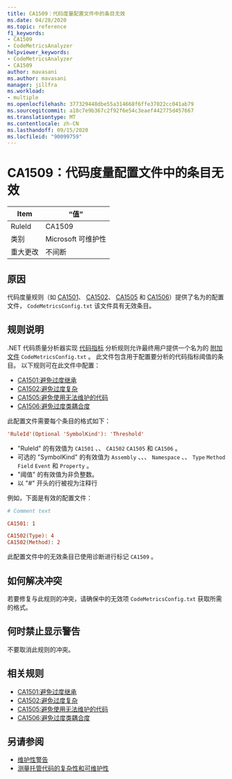 ```yaml
---
title: CA1509：代码度量配置文件中的条目无效
ms.date: 04/28/2020
ms.topic: reference
f1_keywords:
- CA1509
- CodeMetricsAnalyzer
helpviewer_keywords:
- CodeMetricsAnalyzer
- CA1509
author: mavasani
ms.author: mavasani
manager: jillfra
ms.workload:
- multiple
ms.openlocfilehash: 377329448dbe55a314668f6ffe37022cc041ab79
ms.sourcegitcommit: a18c7e9b367c2f92f6e54c3eaef442775d457667
ms.translationtype: MT
ms.contentlocale: zh-CN
ms.lasthandoff: 09/15/2020
ms.locfileid: "90099759"
---
```

# <a name="ca1509-invalid-entry-in-code-metrics-configuration-file"></a>CA1509：代码度量配置文件中的条目无效

|Item|“值”|
|-|-|
|RuleId|CA1509|
|类别|Microsoft 可维护性|
|重大更改|不间断|

## <a name="cause"></a>原因

代码度量规则（如 [CA1501](ca1501.md)、 [CA1502](ca1502.md)、 [CA1505](ca1505.md) 和 [CA1506](ca1506.md)）提供了名为的配置文件， `CodeMetricsConfig.txt` 该文件具有无效条目。

## <a name="rule-description"></a>规则说明

.NET 代码质量分析器实现 [代码指标](code-metrics-values.md) 分析规则允许最终用户提供一个名为的 [附加文件](https://github.com/dotnet/roslyn/blob/release/dev16.6/docs/analyzers/Using%20Additional%20Files.md) `CodeMetricsConfig.txt` 。 此文件包含用于配置要分析的代码指标阈值的条目。 以下规则可在此文件中配置：

- [CA1501:避免过度继承](ca1501.md)
- [CA1502:避免过度复杂](ca1502.md)
- [CA1505:避免使用无法维护的代码](ca1505.md)
- [CA1506:避免过度类耦合度](ca1506.md)

此配置文件需要每个条目的格式如下：

```ini
'RuleId'(Optional 'SymbolKind'): 'Threshold'
```

- "RuleId" 的有效值为 `CA1501` 、、 `CA1502` `CA1505` 和 `CA1506` 。
- 可选的 "SymbolKind" 的有效值为 `Assembly` 、、、 `Namespace` 、、 `Type` `Method` `Field` `Event` 和 `Property` 。
- "阈值" 的有效值为非负整数。
- 以 "#" 开头的行被视为注释行

例如，下面是有效的配置文件：

```ini
# Comment text

CA1501: 1

CA1502(Type): 4
CA1502(Method): 2
```

此配置文件中的无效条目已使用诊断进行标记 `CA1509` 。

## <a name="how-to-fix-violations"></a>如何解决冲突

若要修复与此规则的冲突，请确保中的无效项 `CodeMetricsConfig.txt` 获取所需的格式。

## <a name="when-to-suppress-warnings"></a>何时禁止显示警告

不要取消此规则的冲突。

## <a name="related-rules"></a>相关规则

- [CA1501:避免过度继承](ca1501.md)
- [CA1502:避免过度复杂](ca1502.md)
- [CA1505:避免使用无法维护的代码](ca1505.md)
- [CA1506:避免过度类耦合度](ca1506.md)

## <a name="see-also"></a>另请参阅

- [维护性警告](maintainability-warnings.md)
- [测量托管代码的复杂性和可维护性](code-metrics-values.md)
